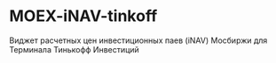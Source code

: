 # MOEX-iNAV-tinkoff
Виджет расчетных цен инвестиционных паев (iNAV) Мосбиржи для Терминала Тинькофф Инвестиций
